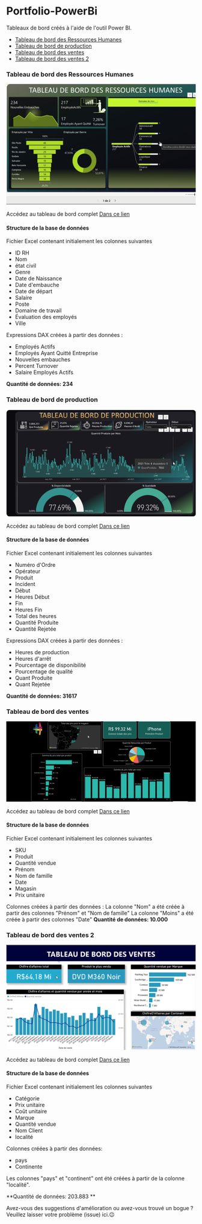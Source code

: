 # Portfolio-PowerBi 
 Tableaux de bord créés à l'aide de l'outil Power BI.
- [Tableau de bord des Ressources Humanes](https://github.com/Cidavieira/Portfolio-PowerBI/blob/main/Tableau%20de%20bord%20des%20RHumanes/RapportRessourcesHumanes.pbix)
- [Tableau de bord de production](https://github.com/Cidavieira/Portfolio-PowerBI/blob/main/Tableau%20de%20bord%20des%20Production/RapportProduction.pbix)
- [Tableau de bord des ventes](https://github.com/Cidavieira/Portfolio-PowerBI/blob/main/Tableau%20de%20bord%20des%20ventes/Rapport%20Magasin.pbix)
- [Tableau de bord des ventes 2](https://github.com/Cidavieira/Portfolio-PowerBI/blob/main/Ventes%202/Rapport%20Ventes.pbix)

### Tableau de bord des Ressources Humanes
![ressourcesh](https://github.com/Cidavieira/Portfolio-PowerBI/blob/main/Tableau%20de%20bord%20des%20RHumanes/Video_230510145348.gif)

Accédez au tableau de bord complet [Dans ce lien](https://app.powerbi.com/view?r=eyJrIjoiMzZhNDAyZjQtM2NjYS00ZjI3LWJjNmEtYTE3ZmQ1NmNmOGQxIiwidCI6IjRiN2IwYjZhLWIzNDAtNDc5MS1iNTg5LTA1NDVkZDIwYWQzNiJ9)

#### Structure de la base de données

Fichier Excel contenant initialement les colonnes suivantes
- ID RH
- Nom
- état civil
- Genre
- Date de Naissance
- Date d'embauche
- Date de départ
- Salaire
- Poste
- Domaine de travail
- Évaluation des employés
- Ville

Expressions DAX créées à partir des données :
- Employés Actifs
- Employés Ayant Quitté Entreprise
- Nouvelles embauches
- Percent Turnover
- Salaire Employés Actifs

**Quantité de données: 234** 

### Tableau de bord de production
![ressourcesh](https://github.com/Cidavieira/Portfolio-PowerBI/blob/main/Tableau%20de%20bord%20des%20Production/Video_230509214946.gif)

Accédez au tableau de bord complet [Dans ce lien](https://app.powerbi.com/view?r=eyJrIjoiYjA0ZGJhYjktNmYzZC00ODJkLTkxNmQtZDg0MTRmZWE4M2JiIiwidCI6IjRiN2IwYjZhLWIzNDAtNDc5MS1iNTg5LTA1NDVkZDIwYWQzNiJ9)

#### Structure de la base de données

Fichier Excel contenant initialement les colonnes suivantes
- Numéro d'Ordre
- Opérateur
- Produit
- Incident
- Début
- Heures Début
- Fin
- Heures Fin
- Total des heures
- Quantité Produite
- Quantité Rejetée


Expressions DAX créées à partir des données :
- Heures de production
- Heures d'arrêt
- Pourcentage de disponibilité
- Pourcentage de qualité
- Quant Produite
- Quant Rejetée 

**Quantité de données: 31617** 

### Tableau de bord des ventes

![ventes](https://github.com/Cidavieira/Portfolio-PowerBI/blob/main/Tableau%20de%20bord%20des%20ventes/Video_230507204904.gif)

Accédez au tableau de bord complet [Dans ce lien](https://app.powerbi.com/view?r=eyJrIjoiODZjY2FmZDctYzVkOS00YjhmLWJlYmItNTE3MTM3NjE0M2JjIiwidCI6IjRiN2IwYjZhLWIzNDAtNDc5MS1iNTg5LTA1NDVkZDIwYWQzNiJ9)

#### Structure de la base de données

Fichier Excel contenant initialement les colonnes suivantes
- SKU
- Produit
- Quantité vendue 
- Prénom
- Nom de famille 
- Date
- Magasin
- Prix unitaire 


Colonnes créées à partir des données :
La colonne "Nom" a été créée à partir des colonnes "Prénom" et "Nom de famille"
La colonne "Moins" a été créée à partir des colonnes "Date"
**Quantité de données: 10.000** 



### Tableau de bord des ventes 2

![ventes](https://github.com/Cidavieira/Portfolio-PowerBI/blob/main/Tableau%20de%20bord%20des%20ventes%202/Video_230509075926.gif)

Accédez au tableau de bord complet [Dans ce lien](https://app.powerbi.com/view?r=eyJrIjoiZTFhNWQzNmYtODQxZC00MjljLWI4N2UtZWM4MGU4YjdlNGM5IiwidCI6IjRiN2IwYjZhLWIzNDAtNDc5MS1iNTg5LTA1NDVkZDIwYWQzNiJ9)

#### Structure de la base de données

Fichier Excel contenant initialement les colonnes suivantes
- Catégorie
- Prix unitaire
- Coût unitaire
- Marque
- Quantité vendue
- Nom Client
- localité


Colonnes créées à partir des données:
- pays 
- Continente

Les colonnes "pays" et "continent" ont été créées à partir de la colonne "localité".

**Quantité de données: 203.883 ** 

Avez-vous des suggestions d'amélioration ou avez-vous trouvé un bogue ? Veuillez laisser votre problème (issue) ici.😉
